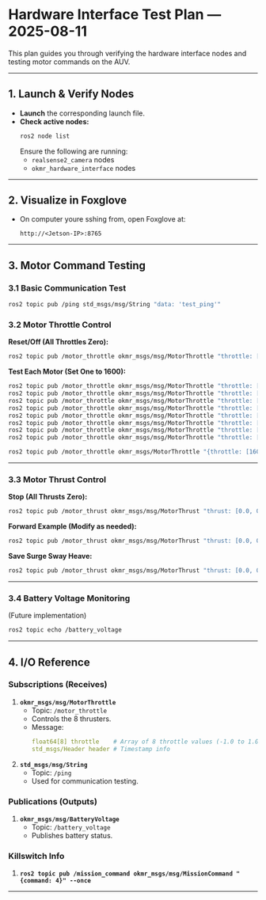 # Hardware Interface Test Plan — 2025-08-11

This plan guides you through verifying the hardware interface nodes and testing motor commands on the AUV.

---

## 1. Launch & Verify Nodes

- **Launch** the corresponding launch file.
- **Check active nodes:**
  ```sh
  ros2 node list
  ```
  Ensure the following are running:
  - `realsense2_camera` nodes
  - `okmr_hardware_interface` nodes

---

## 2. Visualize in Foxglove

- On computer youre sshing from, open Foxglove at:
  ```
  http://<Jetson-IP>:8765
  ```

---

## 3. Motor Command Testing

### 3.1 Basic Communication Test

```sh
ros2 topic pub /ping std_msgs/msg/String "data: 'test_ping'"
```

### 3.2 Motor Throttle Control

**Reset/Off (All Throttles Zero):**
```sh
ros2 topic pub /motor_throttle okmr_msgs/msg/MotorThrottle "throttle: [0.0, 0.0, 0.0, 0.0, 0.0, 0.0, 0.0, 0.0]"
```

**Test Each Motor (Set One to 1600):**
```sh
ros2 topic pub /motor_throttle okmr_msgs/msg/MotorThrottle "throttle: [1600, 0.0, 0.0, 0.0, 0.0, 0.0, 0.0, 0.0]"
ros2 topic pub /motor_throttle okmr_msgs/msg/MotorThrottle "throttle: [0.0, 1600, 0.0, 0.0, 0.0, 0.0, 0.0, 0.0]"
ros2 topic pub /motor_throttle okmr_msgs/msg/MotorThrottle "throttle: [0.0, 0.0, 1600, 0.0, 0.0, 0.0, 0.0, 0.0]"
ros2 topic pub /motor_throttle okmr_msgs/msg/MotorThrottle "throttle: [0.0, 0.0, 0.0, 1600, 0.0, 0.0, 0.0, 0.0]"
ros2 topic pub /motor_throttle okmr_msgs/msg/MotorThrottle "throttle: [0.0, 0.0, 0.0, 0.0, 1600, 0.0, 0.0, 0.0]"
ros2 topic pub /motor_throttle okmr_msgs/msg/MotorThrottle "throttle: [0.0, 0.0, 0.0, 0.0, 0.0, 1600, 0.0, 0.0]"
ros2 topic pub /motor_throttle okmr_msgs/msg/MotorThrottle "throttle: [0.0, 0.0, 0.0, 0.0, 0.0, 0.0, 1600, 0.0]"
ros2 topic pub /motor_throttle okmr_msgs/msg/MotorThrottle "throttle: [0.0, 0.0, 0.0, 0.0, 0.0, 0.0, 0.0, 1600]"

ros2 topic pub /motor_throttle okmr_msgs/MotorThrottle "{throttle: [1600.0, 1600.0, 1600.0, 1600.0, 1600.0, 1600.0, 1600.0, 1600.0]}"
```



---

### 3.3 Motor Thrust Control

**Stop (All Thrusts Zero):**
```sh
ros2 topic pub /motor_thrust okmr_msgs/msg/MotorThrust "thrust: [0.0, 0.0, 0.0, 0.0, 0.0, 0.0, 0.0, 0.0]"
```

**Forward Example (Modify as needed):**
```sh
ros2 topic pub /motor_thrust okmr_msgs/msg/MotorThrust "thrust: [0.0, 0.0, 0.0, 0.0, 1.0, 1.0, 1.0, 1.0]"
```

**Save Surge Sway Heave:**
```sh
ros2 topic pub /motor_thrust okmr_msgs/msg/MotorThrust "thrust: [0.0, 0.0, 0.0, 0.0, 0.0, 0.0, 0.0, 0.0]"
```

---

### 3.4 Battery Voltage Monitoring

(Future implementation)
```sh
ros2 topic echo /battery_voltage
```

---

## 4. I/O Reference

### Subscriptions (Receives)
1. **`okmr_msgs/msg/MotorThrottle`**
   - Topic: `/motor_throttle`
   - Controls the 8 thrusters.
   - Message:
     ```yaml
     float64[8] throttle    # Array of 8 throttle values (-1.0 to 1.0)
     std_msgs/Header header # Timestamp info
     ```
2. **`std_msgs/msg/String`**
   - Topic: `/ping`
   - Used for communication testing.

### Publications (Outputs)
1. **`okmr_msgs/msg/BatteryVoltage`**
   - Topic: `/battery_voltage`
   - Publishes battery status.

### Killswitch Info
1. **`ros2 topic pub /mission_command okmr_msgs/msg/MissionCommand "{command: 4}" --once`**
---
